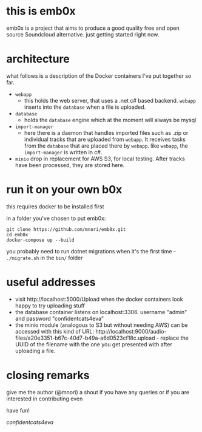 # this is emb0x
emb0x is a project that aims to produce a good quality free and open source Soundcloud alternative. just getting started right now.

# architecture

what follows is a description of the Docker containers I've put together so far.
- `webapp`
  - this holds the web server, that uses a .net c# based backend. `webapp` inserts into the `database` when a file is uploaded.
- `database`
  - holds the `database` engine which at the moment will always be mysql
- `import-manager`
  - here there is a daemon that handles imported files such as .zip or individual tracks that are uploaded from `webapp`. It receives tasks from the `database` that are placed there by `webapp`. like `webapp`, the `import-manager` is written in c#.
- `minio` drop in replacement for AWS S3, for local testing. After tracks have been processed, they are stored here.

# run it on your own b0x
this requires docker to be installed first

in a folder you've chosen to put emb0x:
```
git clone https://github.com/mnori/emb0x.git
cd emb0x
docker-compose up --build
```

you probably need to run dotnet migrations when it's the first time - `./migrate.sh` in the `bin/` folder

# useful addresses
- visit http://localhost:5000/Upload when the docker containers look happy to try uploading stuff
- the database container listens on localhost:3306. username "admin" and password "confidentcats4eva"
- the minio module (analogous to S3 but without needing AWS) can be accessed with this kind of URL: http://localhost:9000/audio-files/a20e3351-b67c-40d7-b49a-a6d0523cf18c.upload - replace the UUID of the filename with the one you get presented with after uploading a file.

# closing remarks

give me the author (@mnori) a shout if you have any queries or if you are interested in contributing even

have fun!

*confidentcats4eva*
